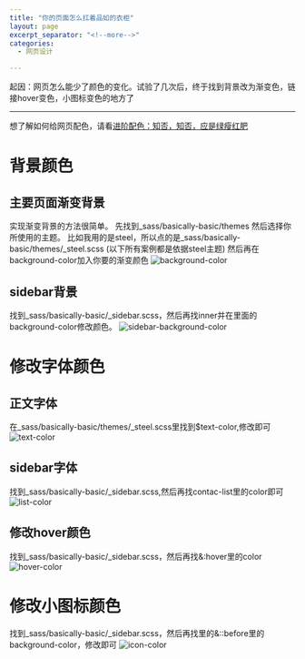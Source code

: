 ```yaml
---
title: "你的页面怎么扛着品如的衣柜"
layout: page
excerpt_separator: "<!--more-->"
categories:
  - 网页设计

---
```

起因：网页怎么能少了颜色的变化。试验了几次后，终于找到背景改为渐变色，链接hover变色，小图标变色的地方了

<!--more-->
---
想了解如何给网页配色，请看[进阶配色：知否，知否，应是绿瘦红肥](https://kg2000.gitee.io/kg2000/平面设计/2019/06/27/graphic_color.html)

# 背景颜色
## 主要页面渐变背景
实现渐变背景的方法很简单。
先找到_sass/basically-basic/themes
然后选择你所使用的主题。
比如我用的是steel，所以点的是_sass/basically-basic/themes/_steel.scss
(以下所有案例都是依据steel主题)
然后再在background-color加入你要的渐变颜色
![background-color](/assets/images/themes-background-color.png)

## sidebar背景
找到_sass/basically-basic/_sidebar.scss，然后再找inner并在里面的background-color修改颜色。
![sidebar-background-color](/assets/images/sidebar-background-color.png)

# 修改字体颜色

## 正文字体

在_sass/basically-basic/themes/_steel.scss里找到$text-color,修改即可
![text-color](/assets/images/text-color.png)

## sidebar字体

找到_sass/basically-basic/_sidebar.scss,然后再找contac-list里的color即可
![list-color](/assets/images/list-color.png)

## 修改hover颜色
 
找到_sass/basically-basic/_sidebar.scss，然后再找&:hover里的color
![hover-color](/assets/images/hover-color.png)

# 修改小图标颜色
找到_sass/basically-basic/_sidebar.scss，然后再找里的&::before里的background-color，修改即可
![icon-color](/assets/images/icon-color.png)


